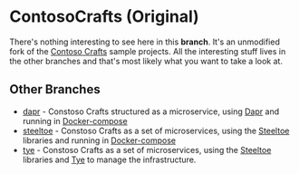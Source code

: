 # ContosoCrafts (Original)

There's nothing interesting to see here in this **branch**. It's an unmodified fork of the [Contoso Crafts](https://github.com/dotnet-presentations/ContosoCrafts) sample projects. All the interesting stuff lives in the other branches and that's most likely what you want to take a look at.

## Other Branches
* [dapr](https://github.com/cecilphillip/ContosoCrafts/tree/dapr) - Constoso Crafts structured as a microservice, using [Dapr](https://dapr.io/) and running in [Docker-compose](https://docs.docker.com/compose/)
* [steeltoe](https://github.com/cecilphillip/ContosoCrafts/tree/steeltoe) - Constoso Crafts as a set of microservices, using the [Steeltoe](https://steeltoe.io/) libraries and running in [Docker-compose](https://docs.docker.com/compose/)
* [tye](https://github.com/cecilphillip/ContosoCrafts/tree/tye) - Constoso Crafts as a set of microservices, using the [Steeltoe](https://steeltoe.io/) libraries and [Tye](https://github.com/dotnet/tye) to manage the infrastructure.
